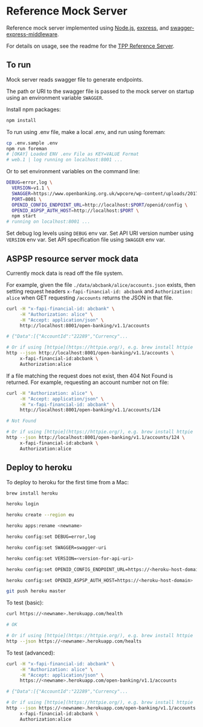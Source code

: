 # Reference Mock Server

Reference mock server implemented using
[Node.js](https://nodejs.org/),
[express](https://github.com/expressjs/express), and
[swagger-express-middleware](https://github.com/BigstickCarpet/swagger-express-middleware).

For details on usage, see the readme for the
[TPP Reference Server](https://github.com/OpenBankingUK/tpp-reference-server#readme).

## To run

Mock server reads swagger file to generate endpoints.

The path or URI to the swagger file is passed to
the mock server on startup using an environment variable `SWAGGER`.

Install npm packages:

```sh
npm install
```

To run using .env file, make a local .env, and run using foreman:

```sh
cp .env.sample .env
npm run foreman
# [OKAY] Loaded ENV .env File as KEY=VALUE Format
# web.1 | log running on localhost:8001 ...
```

Or to set environment variables on the command line:

```sh
DEBUG=error,log \
  VERSION=v1.1 \
  SWAGGER=https://www.openbanking.org.uk/wpcore/wp-content/uploads/2017/09/account-info-1-1-0-swagger.json \
  PORT=8001 \
  OPENID_CONFIG_ENDPOINT_URL=http://localhost:$PORT/openid/config \
  OPENID_ASPSP_AUTH_HOST=http://localhost:$PORT \
  npm start
# running on localhost:8001 ...
```

Set debug log levels using `DEBUG` env var.
Set API URI version number using `VERSION` env var.
Set API specification file using `SWAGGER` env var.

## ASPSP resource server mock data

Currently mock data is read off the file system.

For example, given the file
`./data/abcbank/alice/accounts.json` exists, then setting
request headers `x-fapi-financial-id: abcbank` and `Authorization: alice` when
GET requesting `/accounts` returns the JSON in that file.

```sh
curl -H "x-fapi-financial-id: abcbank" \
     -H "Authorization: alice" \
     -H "Accept: application/json" \
     http://localhost:8001/open-banking/v1.1/accounts

# {"Data":[{"AccountId":"22289","Currency"...

# Or if using [httpie](https://httpie.org/), e.g. brew install httpie
http --json http://localhost:8001/open-banking/v1.1/accounts \
     x-fapi-financial-id:abcbank \
     Authorization:alice

```

If a file matching the request does not exist, then 404 Not Found is returned.
For example, requesting an account number not on file:

```sh
curl -H "Authorization: alice" \
     -H "Accept: application/json" \
     -H "x-fapi-financial-id: abcbank" \
     http://localhost:8001/open-banking/v1.1/accounts/124

# Not Found

# Or if using [httpie](https://httpie.org/), e.g. brew install httpie
http --json http://localhost:8001/open-banking/v1.1/accounts/124 \
     x-fapi-financial-id:abcbank \
     Authorization:alice
```

## Deploy to heroku

To deploy to heroku for the first time from a Mac:

```sh
brew install heroku

heroku login

heroku create --region eu

heroku apps:rename <newname>

heroku config:set DEBUG=error,log

heroku config:set SWAGGER=swagger-uri

heroku config:set VERSION=<version-for-api-uri>

heroku config:set OPENID_CONFIG_ENDPOINT_URL=https://<heroku-host-domain>/openid/config

heroku config:set OPENID_ASPSP_AUTH_HOST=https://<heroku-host-domain>

git push heroku master
```

To test (basic):
```sh
curl https://<newname>.herokuapp.com/health

# OK

# Or if using [httpie](https://httpie.org/), e.g. brew install httpie
http --json https://<newname>.herokuapp.com/healts

```

To test (advanced):
```sh
curl -H "x-fapi-financial-id: abcbank" \
     -H "Authorization: alice" \
     -H "Accept: application/json" \
     https://<newname>.herokuapp.com/open-banking/v1.1/accounts

# {"Data":[{"AccountId":"22289","Currency"...

# Or if using [httpie](https://httpie.org/), e.g. brew install httpie
http --json https://<newname>.herokuapp.com/open-banking/v1.1/accounts \
     x-fapi-financial-id:abcbank \
     Authorization:alice

```
